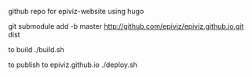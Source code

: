 github repo for epiviz-website using hugo

git submodule add -b master http://github.com/epiviz/epiviz.github.io.git dist

to build
./build.sh

to publish to epiviz.github.io
./deploy.sh



